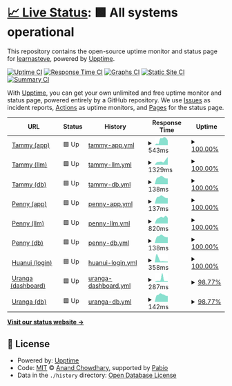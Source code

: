 # [📈 Live Status](https://learnasteve.github.io/korero-upptime): <!--live status--> **🟩 All systems operational**

This repository contains the open-source uptime monitor and status page for [learnasteve](https://learnasteve.github.io/korero-upptime), powered by [Upptime](https://github.com/upptime/upptime).

[![Uptime CI](https://github.com/learnasteve/korero-upptime/workflows/Uptime%20CI/badge.svg)](https://github.com/learnasteve/korero-upptime/actions?query=workflow%3A%22Uptime+CI%22)
[![Response Time CI](https://github.com/learnasteve/korero-upptime/workflows/Response%20Time%20CI/badge.svg)](https://github.com/learnasteve/korero-upptime/actions?query=workflow%3A%22Response+Time+CI%22)
[![Graphs CI](https://github.com/learnasteve/korero-upptime/workflows/Graphs%20CI/badge.svg)](https://github.com/learnasteve/korero-upptime/actions?query=workflow%3A%22Graphs+CI%22)
[![Static Site CI](https://github.com/learnasteve/korero-upptime/workflows/Static%20Site%20CI/badge.svg)](https://github.com/learnasteve/korero-upptime/actions?query=workflow%3A%22Static+Site+CI%22)
[![Summary CI](https://github.com/learnasteve/korero-upptime/workflows/Summary%20CI/badge.svg)](https://github.com/learnasteve/korero-upptime/actions?query=workflow%3A%22Summary+CI%22)

With [Upptime](https://upptime.js.org), you can get your own unlimited and free uptime monitor and status page, powered entirely by a GitHub repository. We use [Issues](https://github.com/learnasteve/korero-upptime/issues) as incident reports, [Actions](https://github.com/learnasteve/korero-upptime/actions) as uptime monitors, and [Pages](https://learnasteve.github.io/korero-upptime) for the status page.

<!--start: status pages-->
<!-- This summary is generated by Upptime (https://github.com/upptime/upptime) -->
<!-- Do not edit this manually, your changes will be overwritten -->
<!-- prettier-ignore -->
| URL | Status | History | Response Time | Uptime |
| --- | ------ | ------- | ------------- | ------ |
| <img alt="" src="https://lab.let.media.kyoto-u.ac.jp/korero/static/tammy.jpg" height="13"> [Tammy (app)](https://lab.let.media.kyoto-u.ac.jp/korero/tammy/health) | 🟩 Up | [tammy-app.yml](https://github.com/learnasteve/korero-upptime/commits/HEAD/history/tammy-app.yml) | <details><summary><img alt="Response time graph" src="./graphs/tammy-app/response-time-week.png" height="20"> 543ms</summary><br><a href="https://learnasteve.github.io/korero-upptime/history/tammy-app"><img alt="Response time 543" src="https://img.shields.io/endpoint?url=https%3A%2F%2Fraw.githubusercontent.com%2Flearnasteve%2Fkorero-upptime%2FHEAD%2Fapi%2Ftammy-app%2Fresponse-time.json"></a><br><a href="https://learnasteve.github.io/korero-upptime/history/tammy-app"><img alt="24-hour response time 621" src="https://img.shields.io/endpoint?url=https%3A%2F%2Fraw.githubusercontent.com%2Flearnasteve%2Fkorero-upptime%2FHEAD%2Fapi%2Ftammy-app%2Fresponse-time-day.json"></a><br><a href="https://learnasteve.github.io/korero-upptime/history/tammy-app"><img alt="7-day response time 543" src="https://img.shields.io/endpoint?url=https%3A%2F%2Fraw.githubusercontent.com%2Flearnasteve%2Fkorero-upptime%2FHEAD%2Fapi%2Ftammy-app%2Fresponse-time-week.json"></a><br><a href="https://learnasteve.github.io/korero-upptime/history/tammy-app"><img alt="30-day response time 543" src="https://img.shields.io/endpoint?url=https%3A%2F%2Fraw.githubusercontent.com%2Flearnasteve%2Fkorero-upptime%2FHEAD%2Fapi%2Ftammy-app%2Fresponse-time-month.json"></a><br><a href="https://learnasteve.github.io/korero-upptime/history/tammy-app"><img alt="1-year response time 543" src="https://img.shields.io/endpoint?url=https%3A%2F%2Fraw.githubusercontent.com%2Flearnasteve%2Fkorero-upptime%2FHEAD%2Fapi%2Ftammy-app%2Fresponse-time-year.json"></a></details> | <details><summary><a href="https://learnasteve.github.io/korero-upptime/history/tammy-app">100.00%</a></summary><a href="https://learnasteve.github.io/korero-upptime/history/tammy-app"><img alt="All-time uptime 100.00%" src="https://img.shields.io/endpoint?url=https%3A%2F%2Fraw.githubusercontent.com%2Flearnasteve%2Fkorero-upptime%2FHEAD%2Fapi%2Ftammy-app%2Fuptime.json"></a><br><a href="https://learnasteve.github.io/korero-upptime/history/tammy-app"><img alt="24-hour uptime 100.00%" src="https://img.shields.io/endpoint?url=https%3A%2F%2Fraw.githubusercontent.com%2Flearnasteve%2Fkorero-upptime%2FHEAD%2Fapi%2Ftammy-app%2Fuptime-day.json"></a><br><a href="https://learnasteve.github.io/korero-upptime/history/tammy-app"><img alt="7-day uptime 100.00%" src="https://img.shields.io/endpoint?url=https%3A%2F%2Fraw.githubusercontent.com%2Flearnasteve%2Fkorero-upptime%2FHEAD%2Fapi%2Ftammy-app%2Fuptime-week.json"></a><br><a href="https://learnasteve.github.io/korero-upptime/history/tammy-app"><img alt="30-day uptime 100.00%" src="https://img.shields.io/endpoint?url=https%3A%2F%2Fraw.githubusercontent.com%2Flearnasteve%2Fkorero-upptime%2FHEAD%2Fapi%2Ftammy-app%2Fuptime-month.json"></a><br><a href="https://learnasteve.github.io/korero-upptime/history/tammy-app"><img alt="1-year uptime 100.00%" src="https://img.shields.io/endpoint?url=https%3A%2F%2Fraw.githubusercontent.com%2Flearnasteve%2Fkorero-upptime%2FHEAD%2Fapi%2Ftammy-app%2Fuptime-year.json"></a></details>
| <img alt="" src="https://lab.let.media.kyoto-u.ac.jp/korero/static/tammy.jpg" height="13"> [Tammy (llm)](https://lab.let.media.kyoto-u.ac.jp/korero/tammy/health/llm) | 🟩 Up | [tammy-llm.yml](https://github.com/learnasteve/korero-upptime/commits/HEAD/history/tammy-llm.yml) | <details><summary><img alt="Response time graph" src="./graphs/tammy-llm/response-time-week.png" height="20"> 1329ms</summary><br><a href="https://learnasteve.github.io/korero-upptime/history/tammy-llm"><img alt="Response time 1329" src="https://img.shields.io/endpoint?url=https%3A%2F%2Fraw.githubusercontent.com%2Flearnasteve%2Fkorero-upptime%2FHEAD%2Fapi%2Ftammy-llm%2Fresponse-time.json"></a><br><a href="https://learnasteve.github.io/korero-upptime/history/tammy-llm"><img alt="24-hour response time 2171" src="https://img.shields.io/endpoint?url=https%3A%2F%2Fraw.githubusercontent.com%2Flearnasteve%2Fkorero-upptime%2FHEAD%2Fapi%2Ftammy-llm%2Fresponse-time-day.json"></a><br><a href="https://learnasteve.github.io/korero-upptime/history/tammy-llm"><img alt="7-day response time 1329" src="https://img.shields.io/endpoint?url=https%3A%2F%2Fraw.githubusercontent.com%2Flearnasteve%2Fkorero-upptime%2FHEAD%2Fapi%2Ftammy-llm%2Fresponse-time-week.json"></a><br><a href="https://learnasteve.github.io/korero-upptime/history/tammy-llm"><img alt="30-day response time 1329" src="https://img.shields.io/endpoint?url=https%3A%2F%2Fraw.githubusercontent.com%2Flearnasteve%2Fkorero-upptime%2FHEAD%2Fapi%2Ftammy-llm%2Fresponse-time-month.json"></a><br><a href="https://learnasteve.github.io/korero-upptime/history/tammy-llm"><img alt="1-year response time 1329" src="https://img.shields.io/endpoint?url=https%3A%2F%2Fraw.githubusercontent.com%2Flearnasteve%2Fkorero-upptime%2FHEAD%2Fapi%2Ftammy-llm%2Fresponse-time-year.json"></a></details> | <details><summary><a href="https://learnasteve.github.io/korero-upptime/history/tammy-llm">100.00%</a></summary><a href="https://learnasteve.github.io/korero-upptime/history/tammy-llm"><img alt="All-time uptime 100.00%" src="https://img.shields.io/endpoint?url=https%3A%2F%2Fraw.githubusercontent.com%2Flearnasteve%2Fkorero-upptime%2FHEAD%2Fapi%2Ftammy-llm%2Fuptime.json"></a><br><a href="https://learnasteve.github.io/korero-upptime/history/tammy-llm"><img alt="24-hour uptime 100.00%" src="https://img.shields.io/endpoint?url=https%3A%2F%2Fraw.githubusercontent.com%2Flearnasteve%2Fkorero-upptime%2FHEAD%2Fapi%2Ftammy-llm%2Fuptime-day.json"></a><br><a href="https://learnasteve.github.io/korero-upptime/history/tammy-llm"><img alt="7-day uptime 100.00%" src="https://img.shields.io/endpoint?url=https%3A%2F%2Fraw.githubusercontent.com%2Flearnasteve%2Fkorero-upptime%2FHEAD%2Fapi%2Ftammy-llm%2Fuptime-week.json"></a><br><a href="https://learnasteve.github.io/korero-upptime/history/tammy-llm"><img alt="30-day uptime 100.00%" src="https://img.shields.io/endpoint?url=https%3A%2F%2Fraw.githubusercontent.com%2Flearnasteve%2Fkorero-upptime%2FHEAD%2Fapi%2Ftammy-llm%2Fuptime-month.json"></a><br><a href="https://learnasteve.github.io/korero-upptime/history/tammy-llm"><img alt="1-year uptime 100.00%" src="https://img.shields.io/endpoint?url=https%3A%2F%2Fraw.githubusercontent.com%2Flearnasteve%2Fkorero-upptime%2FHEAD%2Fapi%2Ftammy-llm%2Fuptime-year.json"></a></details>
| <img alt="" src="https://lab.let.media.kyoto-u.ac.jp/korero/static/tammy.jpg" height="13"> [Tammy (db)](https://lab.let.media.kyoto-u.ac.jp/korero/tammy/health/db) | 🟩 Up | [tammy-db.yml](https://github.com/learnasteve/korero-upptime/commits/HEAD/history/tammy-db.yml) | <details><summary><img alt="Response time graph" src="./graphs/tammy-db/response-time-week.png" height="20"> 138ms</summary><br><a href="https://learnasteve.github.io/korero-upptime/history/tammy-db"><img alt="Response time 138" src="https://img.shields.io/endpoint?url=https%3A%2F%2Fraw.githubusercontent.com%2Flearnasteve%2Fkorero-upptime%2FHEAD%2Fapi%2Ftammy-db%2Fresponse-time.json"></a><br><a href="https://learnasteve.github.io/korero-upptime/history/tammy-db"><img alt="24-hour response time 119" src="https://img.shields.io/endpoint?url=https%3A%2F%2Fraw.githubusercontent.com%2Flearnasteve%2Fkorero-upptime%2FHEAD%2Fapi%2Ftammy-db%2Fresponse-time-day.json"></a><br><a href="https://learnasteve.github.io/korero-upptime/history/tammy-db"><img alt="7-day response time 138" src="https://img.shields.io/endpoint?url=https%3A%2F%2Fraw.githubusercontent.com%2Flearnasteve%2Fkorero-upptime%2FHEAD%2Fapi%2Ftammy-db%2Fresponse-time-week.json"></a><br><a href="https://learnasteve.github.io/korero-upptime/history/tammy-db"><img alt="30-day response time 138" src="https://img.shields.io/endpoint?url=https%3A%2F%2Fraw.githubusercontent.com%2Flearnasteve%2Fkorero-upptime%2FHEAD%2Fapi%2Ftammy-db%2Fresponse-time-month.json"></a><br><a href="https://learnasteve.github.io/korero-upptime/history/tammy-db"><img alt="1-year response time 138" src="https://img.shields.io/endpoint?url=https%3A%2F%2Fraw.githubusercontent.com%2Flearnasteve%2Fkorero-upptime%2FHEAD%2Fapi%2Ftammy-db%2Fresponse-time-year.json"></a></details> | <details><summary><a href="https://learnasteve.github.io/korero-upptime/history/tammy-db">100.00%</a></summary><a href="https://learnasteve.github.io/korero-upptime/history/tammy-db"><img alt="All-time uptime 100.00%" src="https://img.shields.io/endpoint?url=https%3A%2F%2Fraw.githubusercontent.com%2Flearnasteve%2Fkorero-upptime%2FHEAD%2Fapi%2Ftammy-db%2Fuptime.json"></a><br><a href="https://learnasteve.github.io/korero-upptime/history/tammy-db"><img alt="24-hour uptime 100.00%" src="https://img.shields.io/endpoint?url=https%3A%2F%2Fraw.githubusercontent.com%2Flearnasteve%2Fkorero-upptime%2FHEAD%2Fapi%2Ftammy-db%2Fuptime-day.json"></a><br><a href="https://learnasteve.github.io/korero-upptime/history/tammy-db"><img alt="7-day uptime 100.00%" src="https://img.shields.io/endpoint?url=https%3A%2F%2Fraw.githubusercontent.com%2Flearnasteve%2Fkorero-upptime%2FHEAD%2Fapi%2Ftammy-db%2Fuptime-week.json"></a><br><a href="https://learnasteve.github.io/korero-upptime/history/tammy-db"><img alt="30-day uptime 100.00%" src="https://img.shields.io/endpoint?url=https%3A%2F%2Fraw.githubusercontent.com%2Flearnasteve%2Fkorero-upptime%2FHEAD%2Fapi%2Ftammy-db%2Fuptime-month.json"></a><br><a href="https://learnasteve.github.io/korero-upptime/history/tammy-db"><img alt="1-year uptime 100.00%" src="https://img.shields.io/endpoint?url=https%3A%2F%2Fraw.githubusercontent.com%2Flearnasteve%2Fkorero-upptime%2FHEAD%2Fapi%2Ftammy-db%2Fuptime-year.json"></a></details>
| <img alt="" src="https://lab.let.media.kyoto-u.ac.jp/korero/static/penny.jpg" height="13"> [Penny (app)](https://lab.let.media.kyoto-u.ac.jp/korero/penny/health) | 🟩 Up | [penny-app.yml](https://github.com/learnasteve/korero-upptime/commits/HEAD/history/penny-app.yml) | <details><summary><img alt="Response time graph" src="./graphs/penny-app/response-time-week.png" height="20"> 137ms</summary><br><a href="https://learnasteve.github.io/korero-upptime/history/penny-app"><img alt="Response time 137" src="https://img.shields.io/endpoint?url=https%3A%2F%2Fraw.githubusercontent.com%2Flearnasteve%2Fkorero-upptime%2FHEAD%2Fapi%2Fpenny-app%2Fresponse-time.json"></a><br><a href="https://learnasteve.github.io/korero-upptime/history/penny-app"><img alt="24-hour response time 118" src="https://img.shields.io/endpoint?url=https%3A%2F%2Fraw.githubusercontent.com%2Flearnasteve%2Fkorero-upptime%2FHEAD%2Fapi%2Fpenny-app%2Fresponse-time-day.json"></a><br><a href="https://learnasteve.github.io/korero-upptime/history/penny-app"><img alt="7-day response time 137" src="https://img.shields.io/endpoint?url=https%3A%2F%2Fraw.githubusercontent.com%2Flearnasteve%2Fkorero-upptime%2FHEAD%2Fapi%2Fpenny-app%2Fresponse-time-week.json"></a><br><a href="https://learnasteve.github.io/korero-upptime/history/penny-app"><img alt="30-day response time 137" src="https://img.shields.io/endpoint?url=https%3A%2F%2Fraw.githubusercontent.com%2Flearnasteve%2Fkorero-upptime%2FHEAD%2Fapi%2Fpenny-app%2Fresponse-time-month.json"></a><br><a href="https://learnasteve.github.io/korero-upptime/history/penny-app"><img alt="1-year response time 137" src="https://img.shields.io/endpoint?url=https%3A%2F%2Fraw.githubusercontent.com%2Flearnasteve%2Fkorero-upptime%2FHEAD%2Fapi%2Fpenny-app%2Fresponse-time-year.json"></a></details> | <details><summary><a href="https://learnasteve.github.io/korero-upptime/history/penny-app">100.00%</a></summary><a href="https://learnasteve.github.io/korero-upptime/history/penny-app"><img alt="All-time uptime 100.00%" src="https://img.shields.io/endpoint?url=https%3A%2F%2Fraw.githubusercontent.com%2Flearnasteve%2Fkorero-upptime%2FHEAD%2Fapi%2Fpenny-app%2Fuptime.json"></a><br><a href="https://learnasteve.github.io/korero-upptime/history/penny-app"><img alt="24-hour uptime 100.00%" src="https://img.shields.io/endpoint?url=https%3A%2F%2Fraw.githubusercontent.com%2Flearnasteve%2Fkorero-upptime%2FHEAD%2Fapi%2Fpenny-app%2Fuptime-day.json"></a><br><a href="https://learnasteve.github.io/korero-upptime/history/penny-app"><img alt="7-day uptime 100.00%" src="https://img.shields.io/endpoint?url=https%3A%2F%2Fraw.githubusercontent.com%2Flearnasteve%2Fkorero-upptime%2FHEAD%2Fapi%2Fpenny-app%2Fuptime-week.json"></a><br><a href="https://learnasteve.github.io/korero-upptime/history/penny-app"><img alt="30-day uptime 100.00%" src="https://img.shields.io/endpoint?url=https%3A%2F%2Fraw.githubusercontent.com%2Flearnasteve%2Fkorero-upptime%2FHEAD%2Fapi%2Fpenny-app%2Fuptime-month.json"></a><br><a href="https://learnasteve.github.io/korero-upptime/history/penny-app"><img alt="1-year uptime 100.00%" src="https://img.shields.io/endpoint?url=https%3A%2F%2Fraw.githubusercontent.com%2Flearnasteve%2Fkorero-upptime%2FHEAD%2Fapi%2Fpenny-app%2Fuptime-year.json"></a></details>
| <img alt="" src="https://lab.let.media.kyoto-u.ac.jp/korero/static/penny.jpg" height="13"> [Penny (llm)](https://lab.let.media.kyoto-u.ac.jp/korero/penny/health/llm) | 🟩 Up | [penny-llm.yml](https://github.com/learnasteve/korero-upptime/commits/HEAD/history/penny-llm.yml) | <details><summary><img alt="Response time graph" src="./graphs/penny-llm/response-time-week.png" height="20"> 820ms</summary><br><a href="https://learnasteve.github.io/korero-upptime/history/penny-llm"><img alt="Response time 820" src="https://img.shields.io/endpoint?url=https%3A%2F%2Fraw.githubusercontent.com%2Flearnasteve%2Fkorero-upptime%2FHEAD%2Fapi%2Fpenny-llm%2Fresponse-time.json"></a><br><a href="https://learnasteve.github.io/korero-upptime/history/penny-llm"><img alt="24-hour response time 911" src="https://img.shields.io/endpoint?url=https%3A%2F%2Fraw.githubusercontent.com%2Flearnasteve%2Fkorero-upptime%2FHEAD%2Fapi%2Fpenny-llm%2Fresponse-time-day.json"></a><br><a href="https://learnasteve.github.io/korero-upptime/history/penny-llm"><img alt="7-day response time 820" src="https://img.shields.io/endpoint?url=https%3A%2F%2Fraw.githubusercontent.com%2Flearnasteve%2Fkorero-upptime%2FHEAD%2Fapi%2Fpenny-llm%2Fresponse-time-week.json"></a><br><a href="https://learnasteve.github.io/korero-upptime/history/penny-llm"><img alt="30-day response time 820" src="https://img.shields.io/endpoint?url=https%3A%2F%2Fraw.githubusercontent.com%2Flearnasteve%2Fkorero-upptime%2FHEAD%2Fapi%2Fpenny-llm%2Fresponse-time-month.json"></a><br><a href="https://learnasteve.github.io/korero-upptime/history/penny-llm"><img alt="1-year response time 820" src="https://img.shields.io/endpoint?url=https%3A%2F%2Fraw.githubusercontent.com%2Flearnasteve%2Fkorero-upptime%2FHEAD%2Fapi%2Fpenny-llm%2Fresponse-time-year.json"></a></details> | <details><summary><a href="https://learnasteve.github.io/korero-upptime/history/penny-llm">100.00%</a></summary><a href="https://learnasteve.github.io/korero-upptime/history/penny-llm"><img alt="All-time uptime 100.00%" src="https://img.shields.io/endpoint?url=https%3A%2F%2Fraw.githubusercontent.com%2Flearnasteve%2Fkorero-upptime%2FHEAD%2Fapi%2Fpenny-llm%2Fuptime.json"></a><br><a href="https://learnasteve.github.io/korero-upptime/history/penny-llm"><img alt="24-hour uptime 100.00%" src="https://img.shields.io/endpoint?url=https%3A%2F%2Fraw.githubusercontent.com%2Flearnasteve%2Fkorero-upptime%2FHEAD%2Fapi%2Fpenny-llm%2Fuptime-day.json"></a><br><a href="https://learnasteve.github.io/korero-upptime/history/penny-llm"><img alt="7-day uptime 100.00%" src="https://img.shields.io/endpoint?url=https%3A%2F%2Fraw.githubusercontent.com%2Flearnasteve%2Fkorero-upptime%2FHEAD%2Fapi%2Fpenny-llm%2Fuptime-week.json"></a><br><a href="https://learnasteve.github.io/korero-upptime/history/penny-llm"><img alt="30-day uptime 100.00%" src="https://img.shields.io/endpoint?url=https%3A%2F%2Fraw.githubusercontent.com%2Flearnasteve%2Fkorero-upptime%2FHEAD%2Fapi%2Fpenny-llm%2Fuptime-month.json"></a><br><a href="https://learnasteve.github.io/korero-upptime/history/penny-llm"><img alt="1-year uptime 100.00%" src="https://img.shields.io/endpoint?url=https%3A%2F%2Fraw.githubusercontent.com%2Flearnasteve%2Fkorero-upptime%2FHEAD%2Fapi%2Fpenny-llm%2Fuptime-year.json"></a></details>
| <img alt="" src="https://lab.let.media.kyoto-u.ac.jp/korero/static/penny.jpg" height="13"> [Penny (db)](https://lab.let.media.kyoto-u.ac.jp/korero/penny/health/db) | 🟩 Up | [penny-db.yml](https://github.com/learnasteve/korero-upptime/commits/HEAD/history/penny-db.yml) | <details><summary><img alt="Response time graph" src="./graphs/penny-db/response-time-week.png" height="20"> 138ms</summary><br><a href="https://learnasteve.github.io/korero-upptime/history/penny-db"><img alt="Response time 138" src="https://img.shields.io/endpoint?url=https%3A%2F%2Fraw.githubusercontent.com%2Flearnasteve%2Fkorero-upptime%2FHEAD%2Fapi%2Fpenny-db%2Fresponse-time.json"></a><br><a href="https://learnasteve.github.io/korero-upptime/history/penny-db"><img alt="24-hour response time 119" src="https://img.shields.io/endpoint?url=https%3A%2F%2Fraw.githubusercontent.com%2Flearnasteve%2Fkorero-upptime%2FHEAD%2Fapi%2Fpenny-db%2Fresponse-time-day.json"></a><br><a href="https://learnasteve.github.io/korero-upptime/history/penny-db"><img alt="7-day response time 138" src="https://img.shields.io/endpoint?url=https%3A%2F%2Fraw.githubusercontent.com%2Flearnasteve%2Fkorero-upptime%2FHEAD%2Fapi%2Fpenny-db%2Fresponse-time-week.json"></a><br><a href="https://learnasteve.github.io/korero-upptime/history/penny-db"><img alt="30-day response time 138" src="https://img.shields.io/endpoint?url=https%3A%2F%2Fraw.githubusercontent.com%2Flearnasteve%2Fkorero-upptime%2FHEAD%2Fapi%2Fpenny-db%2Fresponse-time-month.json"></a><br><a href="https://learnasteve.github.io/korero-upptime/history/penny-db"><img alt="1-year response time 138" src="https://img.shields.io/endpoint?url=https%3A%2F%2Fraw.githubusercontent.com%2Flearnasteve%2Fkorero-upptime%2FHEAD%2Fapi%2Fpenny-db%2Fresponse-time-year.json"></a></details> | <details><summary><a href="https://learnasteve.github.io/korero-upptime/history/penny-db">100.00%</a></summary><a href="https://learnasteve.github.io/korero-upptime/history/penny-db"><img alt="All-time uptime 100.00%" src="https://img.shields.io/endpoint?url=https%3A%2F%2Fraw.githubusercontent.com%2Flearnasteve%2Fkorero-upptime%2FHEAD%2Fapi%2Fpenny-db%2Fuptime.json"></a><br><a href="https://learnasteve.github.io/korero-upptime/history/penny-db"><img alt="24-hour uptime 100.00%" src="https://img.shields.io/endpoint?url=https%3A%2F%2Fraw.githubusercontent.com%2Flearnasteve%2Fkorero-upptime%2FHEAD%2Fapi%2Fpenny-db%2Fuptime-day.json"></a><br><a href="https://learnasteve.github.io/korero-upptime/history/penny-db"><img alt="7-day uptime 100.00%" src="https://img.shields.io/endpoint?url=https%3A%2F%2Fraw.githubusercontent.com%2Flearnasteve%2Fkorero-upptime%2FHEAD%2Fapi%2Fpenny-db%2Fuptime-week.json"></a><br><a href="https://learnasteve.github.io/korero-upptime/history/penny-db"><img alt="30-day uptime 100.00%" src="https://img.shields.io/endpoint?url=https%3A%2F%2Fraw.githubusercontent.com%2Flearnasteve%2Fkorero-upptime%2FHEAD%2Fapi%2Fpenny-db%2Fuptime-month.json"></a><br><a href="https://learnasteve.github.io/korero-upptime/history/penny-db"><img alt="1-year uptime 100.00%" src="https://img.shields.io/endpoint?url=https%3A%2F%2Fraw.githubusercontent.com%2Flearnasteve%2Fkorero-upptime%2FHEAD%2Fapi%2Fpenny-db%2Fuptime-year.json"></a></details>
| <img alt="" src="https://icons.duckduckgo.com/ip3/lab.let.media.kyoto-u.ac.jp.ico" height="13"> [Huanui (login)](https://lab.let.media.kyoto-u.ac.jp/korero/alive) | 🟩 Up | [huanui-login.yml](https://github.com/learnasteve/korero-upptime/commits/HEAD/history/huanui-login.yml) | <details><summary><img alt="Response time graph" src="./graphs/huanui-login/response-time-week.png" height="20"> 358ms</summary><br><a href="https://learnasteve.github.io/korero-upptime/history/huanui-login"><img alt="Response time 358" src="https://img.shields.io/endpoint?url=https%3A%2F%2Fraw.githubusercontent.com%2Flearnasteve%2Fkorero-upptime%2FHEAD%2Fapi%2Fhuanui-login%2Fresponse-time.json"></a><br><a href="https://learnasteve.github.io/korero-upptime/history/huanui-login"><img alt="24-hour response time 118" src="https://img.shields.io/endpoint?url=https%3A%2F%2Fraw.githubusercontent.com%2Flearnasteve%2Fkorero-upptime%2FHEAD%2Fapi%2Fhuanui-login%2Fresponse-time-day.json"></a><br><a href="https://learnasteve.github.io/korero-upptime/history/huanui-login"><img alt="7-day response time 358" src="https://img.shields.io/endpoint?url=https%3A%2F%2Fraw.githubusercontent.com%2Flearnasteve%2Fkorero-upptime%2FHEAD%2Fapi%2Fhuanui-login%2Fresponse-time-week.json"></a><br><a href="https://learnasteve.github.io/korero-upptime/history/huanui-login"><img alt="30-day response time 358" src="https://img.shields.io/endpoint?url=https%3A%2F%2Fraw.githubusercontent.com%2Flearnasteve%2Fkorero-upptime%2FHEAD%2Fapi%2Fhuanui-login%2Fresponse-time-month.json"></a><br><a href="https://learnasteve.github.io/korero-upptime/history/huanui-login"><img alt="1-year response time 358" src="https://img.shields.io/endpoint?url=https%3A%2F%2Fraw.githubusercontent.com%2Flearnasteve%2Fkorero-upptime%2FHEAD%2Fapi%2Fhuanui-login%2Fresponse-time-year.json"></a></details> | <details><summary><a href="https://learnasteve.github.io/korero-upptime/history/huanui-login">100.00%</a></summary><a href="https://learnasteve.github.io/korero-upptime/history/huanui-login"><img alt="All-time uptime 100.00%" src="https://img.shields.io/endpoint?url=https%3A%2F%2Fraw.githubusercontent.com%2Flearnasteve%2Fkorero-upptime%2FHEAD%2Fapi%2Fhuanui-login%2Fuptime.json"></a><br><a href="https://learnasteve.github.io/korero-upptime/history/huanui-login"><img alt="24-hour uptime 100.00%" src="https://img.shields.io/endpoint?url=https%3A%2F%2Fraw.githubusercontent.com%2Flearnasteve%2Fkorero-upptime%2FHEAD%2Fapi%2Fhuanui-login%2Fuptime-day.json"></a><br><a href="https://learnasteve.github.io/korero-upptime/history/huanui-login"><img alt="7-day uptime 100.00%" src="https://img.shields.io/endpoint?url=https%3A%2F%2Fraw.githubusercontent.com%2Flearnasteve%2Fkorero-upptime%2FHEAD%2Fapi%2Fhuanui-login%2Fuptime-week.json"></a><br><a href="https://learnasteve.github.io/korero-upptime/history/huanui-login"><img alt="30-day uptime 100.00%" src="https://img.shields.io/endpoint?url=https%3A%2F%2Fraw.githubusercontent.com%2Flearnasteve%2Fkorero-upptime%2FHEAD%2Fapi%2Fhuanui-login%2Fuptime-month.json"></a><br><a href="https://learnasteve.github.io/korero-upptime/history/huanui-login"><img alt="1-year uptime 100.00%" src="https://img.shields.io/endpoint?url=https%3A%2F%2Fraw.githubusercontent.com%2Flearnasteve%2Fkorero-upptime%2FHEAD%2Fapi%2Fhuanui-login%2Fuptime-year.json"></a></details>
| <img alt="" src="https://icons.duckduckgo.com/ip3/lab.let.media.kyoto-u.ac.jp.ico" height="13"> [Uranga (dashboard)](https://lab.let.media.kyoto-u.ac.jp/korero/uranga/health) | 🟩 Up | [uranga-dashboard.yml](https://github.com/learnasteve/korero-upptime/commits/HEAD/history/uranga-dashboard.yml) | <details><summary><img alt="Response time graph" src="./graphs/uranga-dashboard/response-time-week.png" height="20"> 287ms</summary><br><a href="https://learnasteve.github.io/korero-upptime/history/uranga-dashboard"><img alt="Response time 287" src="https://img.shields.io/endpoint?url=https%3A%2F%2Fraw.githubusercontent.com%2Flearnasteve%2Fkorero-upptime%2FHEAD%2Fapi%2Furanga-dashboard%2Fresponse-time.json"></a><br><a href="https://learnasteve.github.io/korero-upptime/history/uranga-dashboard"><img alt="24-hour response time 119" src="https://img.shields.io/endpoint?url=https%3A%2F%2Fraw.githubusercontent.com%2Flearnasteve%2Fkorero-upptime%2FHEAD%2Fapi%2Furanga-dashboard%2Fresponse-time-day.json"></a><br><a href="https://learnasteve.github.io/korero-upptime/history/uranga-dashboard"><img alt="7-day response time 287" src="https://img.shields.io/endpoint?url=https%3A%2F%2Fraw.githubusercontent.com%2Flearnasteve%2Fkorero-upptime%2FHEAD%2Fapi%2Furanga-dashboard%2Fresponse-time-week.json"></a><br><a href="https://learnasteve.github.io/korero-upptime/history/uranga-dashboard"><img alt="30-day response time 287" src="https://img.shields.io/endpoint?url=https%3A%2F%2Fraw.githubusercontent.com%2Flearnasteve%2Fkorero-upptime%2FHEAD%2Fapi%2Furanga-dashboard%2Fresponse-time-month.json"></a><br><a href="https://learnasteve.github.io/korero-upptime/history/uranga-dashboard"><img alt="1-year response time 287" src="https://img.shields.io/endpoint?url=https%3A%2F%2Fraw.githubusercontent.com%2Flearnasteve%2Fkorero-upptime%2FHEAD%2Fapi%2Furanga-dashboard%2Fresponse-time-year.json"></a></details> | <details><summary><a href="https://learnasteve.github.io/korero-upptime/history/uranga-dashboard">98.77%</a></summary><a href="https://learnasteve.github.io/korero-upptime/history/uranga-dashboard"><img alt="All-time uptime 98.77%" src="https://img.shields.io/endpoint?url=https%3A%2F%2Fraw.githubusercontent.com%2Flearnasteve%2Fkorero-upptime%2FHEAD%2Fapi%2Furanga-dashboard%2Fuptime.json"></a><br><a href="https://learnasteve.github.io/korero-upptime/history/uranga-dashboard"><img alt="24-hour uptime 100.00%" src="https://img.shields.io/endpoint?url=https%3A%2F%2Fraw.githubusercontent.com%2Flearnasteve%2Fkorero-upptime%2FHEAD%2Fapi%2Furanga-dashboard%2Fuptime-day.json"></a><br><a href="https://learnasteve.github.io/korero-upptime/history/uranga-dashboard"><img alt="7-day uptime 98.77%" src="https://img.shields.io/endpoint?url=https%3A%2F%2Fraw.githubusercontent.com%2Flearnasteve%2Fkorero-upptime%2FHEAD%2Fapi%2Furanga-dashboard%2Fuptime-week.json"></a><br><a href="https://learnasteve.github.io/korero-upptime/history/uranga-dashboard"><img alt="30-day uptime 98.77%" src="https://img.shields.io/endpoint?url=https%3A%2F%2Fraw.githubusercontent.com%2Flearnasteve%2Fkorero-upptime%2FHEAD%2Fapi%2Furanga-dashboard%2Fuptime-month.json"></a><br><a href="https://learnasteve.github.io/korero-upptime/history/uranga-dashboard"><img alt="1-year uptime 98.77%" src="https://img.shields.io/endpoint?url=https%3A%2F%2Fraw.githubusercontent.com%2Flearnasteve%2Fkorero-upptime%2FHEAD%2Fapi%2Furanga-dashboard%2Fuptime-year.json"></a></details>
| <img alt="" src="https://icons.duckduckgo.com/ip3/lab.let.media.kyoto-u.ac.jp.ico" height="13"> [Uranga (db)](https://lab.let.media.kyoto-u.ac.jp/korero/uranga/health/db) | 🟩 Up | [uranga-db.yml](https://github.com/learnasteve/korero-upptime/commits/HEAD/history/uranga-db.yml) | <details><summary><img alt="Response time graph" src="./graphs/uranga-db/response-time-week.png" height="20"> 142ms</summary><br><a href="https://learnasteve.github.io/korero-upptime/history/uranga-db"><img alt="Response time 142" src="https://img.shields.io/endpoint?url=https%3A%2F%2Fraw.githubusercontent.com%2Flearnasteve%2Fkorero-upptime%2FHEAD%2Fapi%2Furanga-db%2Fresponse-time.json"></a><br><a href="https://learnasteve.github.io/korero-upptime/history/uranga-db"><img alt="24-hour response time 120" src="https://img.shields.io/endpoint?url=https%3A%2F%2Fraw.githubusercontent.com%2Flearnasteve%2Fkorero-upptime%2FHEAD%2Fapi%2Furanga-db%2Fresponse-time-day.json"></a><br><a href="https://learnasteve.github.io/korero-upptime/history/uranga-db"><img alt="7-day response time 142" src="https://img.shields.io/endpoint?url=https%3A%2F%2Fraw.githubusercontent.com%2Flearnasteve%2Fkorero-upptime%2FHEAD%2Fapi%2Furanga-db%2Fresponse-time-week.json"></a><br><a href="https://learnasteve.github.io/korero-upptime/history/uranga-db"><img alt="30-day response time 142" src="https://img.shields.io/endpoint?url=https%3A%2F%2Fraw.githubusercontent.com%2Flearnasteve%2Fkorero-upptime%2FHEAD%2Fapi%2Furanga-db%2Fresponse-time-month.json"></a><br><a href="https://learnasteve.github.io/korero-upptime/history/uranga-db"><img alt="1-year response time 142" src="https://img.shields.io/endpoint?url=https%3A%2F%2Fraw.githubusercontent.com%2Flearnasteve%2Fkorero-upptime%2FHEAD%2Fapi%2Furanga-db%2Fresponse-time-year.json"></a></details> | <details><summary><a href="https://learnasteve.github.io/korero-upptime/history/uranga-db">98.77%</a></summary><a href="https://learnasteve.github.io/korero-upptime/history/uranga-db"><img alt="All-time uptime 98.77%" src="https://img.shields.io/endpoint?url=https%3A%2F%2Fraw.githubusercontent.com%2Flearnasteve%2Fkorero-upptime%2FHEAD%2Fapi%2Furanga-db%2Fuptime.json"></a><br><a href="https://learnasteve.github.io/korero-upptime/history/uranga-db"><img alt="24-hour uptime 100.00%" src="https://img.shields.io/endpoint?url=https%3A%2F%2Fraw.githubusercontent.com%2Flearnasteve%2Fkorero-upptime%2FHEAD%2Fapi%2Furanga-db%2Fuptime-day.json"></a><br><a href="https://learnasteve.github.io/korero-upptime/history/uranga-db"><img alt="7-day uptime 98.77%" src="https://img.shields.io/endpoint?url=https%3A%2F%2Fraw.githubusercontent.com%2Flearnasteve%2Fkorero-upptime%2FHEAD%2Fapi%2Furanga-db%2Fuptime-week.json"></a><br><a href="https://learnasteve.github.io/korero-upptime/history/uranga-db"><img alt="30-day uptime 98.77%" src="https://img.shields.io/endpoint?url=https%3A%2F%2Fraw.githubusercontent.com%2Flearnasteve%2Fkorero-upptime%2FHEAD%2Fapi%2Furanga-db%2Fuptime-month.json"></a><br><a href="https://learnasteve.github.io/korero-upptime/history/uranga-db"><img alt="1-year uptime 98.77%" src="https://img.shields.io/endpoint?url=https%3A%2F%2Fraw.githubusercontent.com%2Flearnasteve%2Fkorero-upptime%2FHEAD%2Fapi%2Furanga-db%2Fuptime-year.json"></a></details>

<!--end: status pages-->

[**Visit our status website →**](https://learnasteve.github.io/korero-upptime)

## 📄 License

- Powered by: [Upptime](https://github.com/upptime/upptime)
- Code: [MIT](./LICENSE) © [Anand Chowdhary](https://anandchowdhary.com), supported by [Pabio](https://pabio.com)
- Data in the `./history` directory: [Open Database License](https://opendatacommons.org/licenses/odbl/1-0/)
